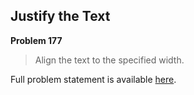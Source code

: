 Justify the Text
----------------

**Problem 177**

> Align the text to the specified width.

Full problem statement is available [here][mirror].

[mirror]: https://github.com/rdtsc/codeeval-problem-statements/tree/master/moderate/177-justify-the-text/
          "View Problem Statement Mirror"
